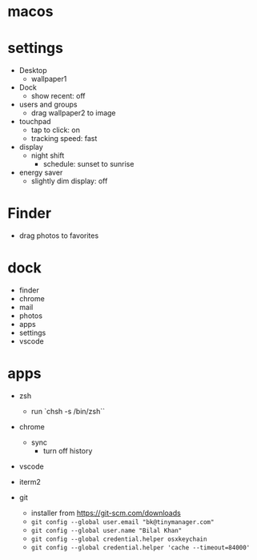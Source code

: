 # macos

# settings

- Desktop
  - wallpaper1
- Dock
  - show recent: off
- users and groups
  - drag wallpaper2 to image
- touchpad
  - tap to click: on
  - tracking speed: fast
- display
  - night shift
    - schedule: sunset to sunrise
- energy saver
  - slightly dim display: off

# Finder

- drag photos to favorites

# dock

- finder
- chrome
- mail
- photos
- apps
- settings
- vscode


# apps

- zsh
  - run `chsh -s /bin/zsh``

- chrome
  - sync
    - turn off history
    
- vscode

- iterm2

- git
  - installer from https://git-scm.com/downloads
  - `git config --global user.email "bk@tinymanager.com"`
  - `git config --global user.name "Bilal Khan"`
  - `git config --global credential.helper osxkeychain`
  - `git config --global credential.helper 'cache --timeout=84000'`
